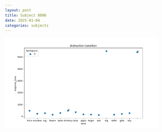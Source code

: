 ```yaml
---
layout: post
title: Subject 8006
date: 2025-01-04
categories: subjects
---
```


![](data/8006/run-10/8006_rt_acc_fuzzy_delay.png)
